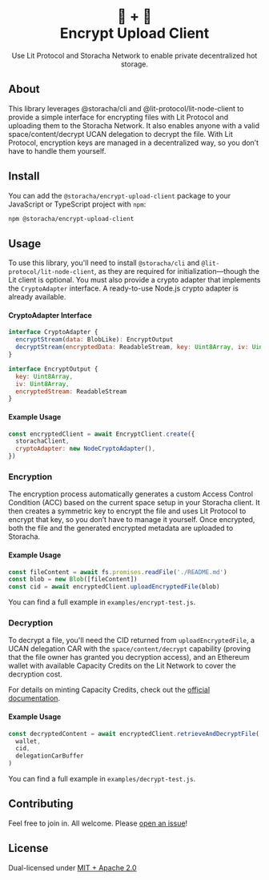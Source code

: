 <h1 align="center">🐔 + 🔑<br/>Encrypt Upload Client</h1>
<p align="center">Use Lit Protocol and Storacha Network to enable private decentralized hot storage.</a></p>

## About

This library leverages @storacha/cli and @lit-protocol/lit-node-client to provide a simple interface for encrypting files with Lit Protocol and uploading them to the Storacha Network. It also enables anyone with a valid space/content/decrypt UCAN delegation to decrypt the file. With Lit Protocol, encryption keys are managed in a decentralized way, so you don’t have to handle them yourself.

## Install

You can add the `@storacha/encrypt-upload-client` package to your JavaScript or TypeScript project with `npm`:

```sh
npm @storacha/encrypt-upload-client
```

## Usage

To use this library, you'll need to install `@storacha/cli` and `@lit-protocol/lit-node-client`, as they are required for initialization—though the Lit client is optional. You must also provide a crypto adapter that implements the `CryptoAdapter` interface. A ready-to-use Node.js crypto adapter is already available.

#### CryptoAdapter Interface

```js
interface CryptoAdapter {
  encryptStream(data: BlobLike): EncryptOutput
  decryptStream(encryptedData: ReadableStream, key: Uint8Array, iv: Uint8Array): ReadableStream
}

interface EncryptOutput {
  key: Uint8Array,
  iv: Uint8Array,
  encryptedStream: ReadableStream
}
```

#### Example Usage

```js
const encryptedClient = await EncryptClient.create({
  storachaClient,
  cryptoAdapter: new NodeCryptoAdapter(),
})
```

### Encryption

The encryption process automatically generates a custom Access Control Condition (ACC) based on the current space setup in your Storacha client. It then creates a symmetric key to encrypt the file and uses Lit Protocol to encrypt that key, so you don’t have to manage it yourself. Once encrypted, both the file and the generated encrypted metadata are uploaded to Storacha.

#### Example Usage

```js
const fileContent = await fs.promises.readFile('./README.md')
const blob = new Blob([fileContent])
const cid = await encryptedClient.uploadEncryptedFile(blob)
```

You can find a full example in `examples/encrypt-test.js`.

### Decryption

To decrypt a file, you'll need the CID returned from `uploadEncryptedFile`, a UCAN delegation CAR with the `space/content/decrypt` capability (proving that the file owner has granted you decryption access), and an Ethereum wallet with available Capacity Credits on the Lit Network to cover the decryption cost.

For details on minting Capacity Credits, check out the [official documentation](https://developer.litprotocol.com/concepts/capacity-credits-concept).

#### Example Usage

```js
const decryptedContent = await encryptedClient.retrieveAndDecryptFile(
  wallet,
  cid,
  delegationCarBuffer
)
```

You can find a full example in `examples/decrypt-test.js`.

## Contributing

Feel free to join in. All welcome. Please [open an issue](https://github.com/storacha/upload-service/issues)!

## License

Dual-licensed under [MIT + Apache 2.0](https://github.com/storacha/upload-service/blob/main/license.md)
